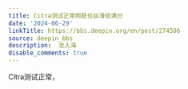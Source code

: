 ```yaml
---
title: Citra测试正常网联也丝滑给满分
date: '2024-06-29'
linkTitle: https://bbs.deepin.org/en/post/274506
source: deepin_bbs
description:  龙入海 
disable_comments: true
---
```

Citra测试正常，
